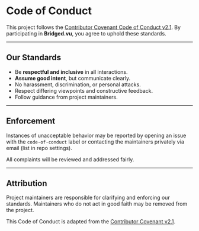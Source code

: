 # Code of Conduct

This project follows the [Contributor Covenant Code of Conduct v2.1](https://www.contributor-covenant.org/version/2/1/code_of_conduct/).
By participating in **Bridged.vu**, you agree to uphold these standards.

---

## Our Standards

- Be **respectful and inclusive** in all interactions.
- **Assume good intent**, but communicate clearly.
- No harassment, discrimination, or personal attacks.
- Respect differing viewpoints and constructive feedback.
- Follow guidance from project maintainers.

---

## Enforcement

Instances of unacceptable behavior may be reported by opening an issue with the `code-of-conduct` label or contacting the maintainers privately via email (list in repo settings).

All complaints will be reviewed and addressed fairly.

---

## Attribution

Project maintainers are responsible for clarifying and enforcing our standards. Maintainers who do not act in good faith may be removed from the project.

This Code of Conduct is adapted from the [Contributor Covenant v2.1](https://www.contributor-covenant.org/version/2/1/code_of_conduct/).
